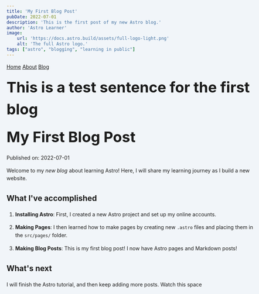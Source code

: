 ```yaml
---
title: 'My First Blog Post'
pubDate: 2022-07-01
description: 'This is the first post of my new Astro blog.'
author: 'Astro Learner'
image:
    url: 'https://docs.astro.build/assets/full-logo-light.png'
    alt: 'The full Astro logo.'
tags: ["astro", "blogging", "learning in public"]
---
```


<style>
	html{
		background-color: #f1f5f9;
    	font-family: sans-serif;
	}

	body {
		margin: 0 auto;
		width: 100%;
		max-width: 80ch;
		padding: 1rem;
		line-height: 1.5;
  	}
	* {
    	box-sizing: border-box;
  	}

	h1{
		margin: 1rem 0;
    	font-size: 2.5rem;
	}
</style>

<!DOCTYPE html>
<html lang="en">
	<head>
		<meta charset="utf-8" />
		<link rel="icon" type="image/svg+xml" href="/favicon.svg" />
		<meta name="viewport" content="width=device-width" />
		<meta name="generator" content={Astro.generator} />
		<title>Second Page</title>
	</head>
	<body>
		<a href="/">Home</a>
        <a href="/about/">About</a>
        <a href="/blog/">Blog</a>
        <h1> This is a test sentence for the first blog </h1>
	</body>
</html>

# My First Blog Post

Published on: 2022-07-01

Welcome to my _new blog_ about learning Astro! Here, I will share my learning journey as I build a new website.

## What I've accomplished

1. **Installing Astro**: First, I created a new Astro project and set up my online accounts.

2. **Making Pages**: I then learned how to make pages by creating new `.astro` files and placing them in the `src/pages/` folder.

3. **Making Blog Posts**: This is my first blog post! I now have Astro pages and Markdown posts!

## What's next

I will finish the Astro tutorial, and then keep adding more posts. Watch this space